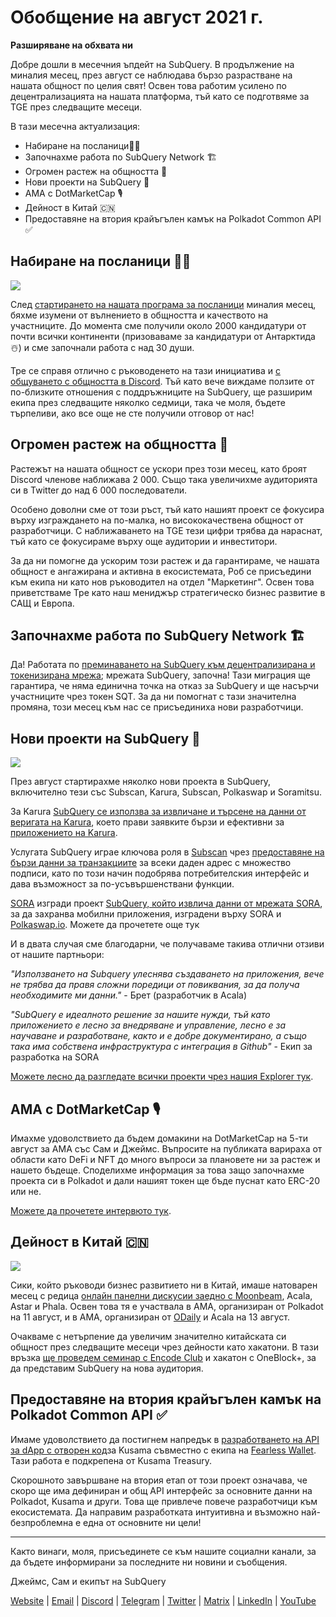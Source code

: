# Обобщение на август 2021 г.

**Разширяване на обхвата ни**

Добре дошли в месечния ъпдейт на SubQuery. В продължение на миналия месец, през август се наблюдава бързо разрастване на нашата общност по целия свят! Освен това работим усилено по децентрализацията на нашата платформа, тъй като се подготвяме за TGE през следващите месеци.

В тази месечна актуализация:

- Набиране на посланици👩‍💼
- Започнахме работа по SubQuery Network 🏗
- Огромен растеж на общността 🚀
- Нови проекти на SubQuery 🤝
- AMA с DotMarketCap 🎙
- Дейност в Китай 🇨🇳
- Предоставяне на втория крайъгълен камък на Polkadot Common API ✅

## Набиране на посланици 👩💼

![](https://miro.medium.com/max/1400/0*_nOcsPjhQxta_FPH)

След [стартирането на нашата програма за посланици](../blogs/20210713-Introducing-the-SubQuery-Ambassador-Program.md) миналия месец, бяхме изумени от вълнението в общността и качеството на участниците. До момента сме получили около 2000 кандидатури от почти всички континенти (призоваваме за кандидатури от Антарктида ☃️) и сме започнали работа с над 30 души.

Тре се справя отлично с ръководенето на тази инициатива и [с общуването с общността в Discord](https://discord.com/invite/78zg8aBSMG). Тъй като вече виждаме ползите от по-близките отношения с поддръжниците на SubQuery, ще разширим екипа през следващите няколко седмици, така че моля, бъдете търпеливи, ако все още не сте получили отговор от нас!

## Огромен растеж на общността 🚀

Растежът на нашата общност се ускори през този месец, като броят Discord членове наближава 2 000. Също така увеличихме аудиторията си в Twitter до над 6 000 последователи.

Особено доволни сме от този ръст, тъй като нашият проект се фокусира върху изграждането на по-малка, но висококачествена общност от разработчици. С наближаването на TGE тези цифри трябва да нараснат, тъй като се фокусираме върху още аудитории и инвеститори.

За да ни помогне да ускорим този растеж и да гарантираме, че нашата общност е ангажирана и активна в екосистемата, Роб се присъедини към екипа ни като нов ръководител на отдел "Маркетинг". Освен това приветстваме Тре като наш мениджър стратегическо бизнес развитие в САЩ и Европа.

## Започнахме работа по SubQuery Network 🏗

Да! Работата по [преминаването на SubQuery към децентрализирана и токенизирана мрежа](../blogs/20210614-Introducing-SubQuery-Network-The-Next-Big-Step-Towards-our-Decentralised-Future.md); мрежата SubQuery, започна! Тази миграция ще гарантира, че няма единична точка на отказ за SubQuery и ще насърчи участниците чрез токен SQT. За да ни помогнат с тази значителна промяна, този месец към нас се присъединиха нови разработчици.

## Нови проекти на SubQuery 🤝

![](https://miro.medium.com/max/4800/1*yUruZPSKP_0BA6mA72P8xg.gif)

През август стартирахме няколко нови проекта в SubQuery, включително тези със Subscan, Karura, Subscan, Polkaswap и Soramitsu.

За Karura [SubQuery се използва за извличане и търсене на данни от веригата на Karura](../customer_announcements/20210819-Karura-Integrates-with-SubQuery-to-Aggregate-and-Serve-DeFi-Data-to-Kusama-Builders.md), което прави заявките бързи и ефективни за [приложението на Karura](https://apps.karura.network/).

Услугата SubQuery играе ключова роля в [Subscan](https://www.subscan.io/) чрез [предоставяне на бързи данни за транзакциите](../customer_announcements/20210901-Subscans-Multi-Signature-Tool.md) за всеки даден адрес с множество подписи, като по този начин подобрява потребителския интерфейс и дава възможност за по-усъвършенствани функции.

[SORA](https://sora.org/) изгради проект [SubQuery, който извлича данни от мрежата SORA](../customer_announcements/20210825-SORA-Integrates-SubQuery-to-Provide-Data-to-the-SORA-Network.md), за да захранва мобилни приложения, изградени върху SORA и [Polkaswap.io](http://polkaswap.io/). Можете да прочетете още тук

И в двата случая сме благодарни, че получаваме такива отлични отзиви от нашите партньори:

*"Използването на Subquery улеснява създаването на приложения, вече не трябва да правя сложни поредици от повиквания, за да получа необходимите ми данни."* - Брет (разработчик в Acala)

_"SubQuery е идеалното решение за нашите нужди, тъй като приложението е лесно за внедряване и управление, лесно е за научаване и разработване, както и е добре документирано, а също така има собствена инфраструктура с интеграция в Github"_ - Екип за разработка на SORA

[Можете лесно да разгледате всички проекти чрез нашия Explorer тук](https://explorer.subquery.network/).

## AMA с DotMarketCap 🎙

Имахме удоволствието да бъдем домакини на DotMarketCap на 5-ти август за AMA със Сам и Джеймс. Въпросите на публиката варираха от области като DeFi и NFT до много въпроси за плановете ни за растеж и нашето бъдеще. Споделихме информация за това защо започнахме проекта си в Polkadot и дали нашият токен ще бъде пуснат като ERC-20 или не.

[Можете да прочетете интервюто тук](https://dotmarketcap.com/blog-detail/288/ama30-recap-polkawarriors-x-subquery).

## Дейност в Китай 🇨🇳

![](https://miro.medium.com/max/1400/0*A5oqsryFRbGX0MDx)

Сики, който ръководи бизнес развитието ни в Китай, имаше натоварен месец с редица [онлайн панелни дискусии заедно с Moonbeam](https://twitter.com/SubQueryNetwork/status/1425293137103122432/photo/1), Acala, Astar и Phala. Освен това тя е участвала в AMA, организиран от Polkadot на 11 август, и в AMA, организиран от [ODaily](http://www.odaily.com/) и Acala на 13 август.

Очакваме с нетърпение да увеличим значително китайската си общност през следващите месеци чрез дейности като хакатони. В тази връзка [ще проведем семинар с Encode Club](https://www.eventbrite.co.uk/e/polkadot-hackathon-subquery-workshop-tickets-167321106935?aff=ebdsoporgprofile) и хакатон с OneBlock+, за да представим SubQuery на нова аудитория.

## Предоставяне на втория крайъгълен камък на Polkadot Common API ✅

Имаме удоволствието да постигнем напредък в [разработването на API за dApp с отворен код](https://docs.google.com/document/d/13L8HBwB6VB-n2g274FFFJKORYPJsq744C6H8iEDQ0-0/edit)за Kusama съвместно с екипа на [Fearless Wallet](https://fearlesswallet.io/). Тази работа е подкрепена от Kusama Treasury.

Скорошното завършване на втория етап от този проект означава, че скоро ще има дефиниран и общ API интерфейс за основните данни на Polkadot, Kusama и други. Това ще привлече повече разработчици към екосистемата. Да направим разработката интуитивна и възможно най-безпроблемна е една от основните ни цели!

---

Както винаги, моля, присъединете се към нашите социални канали, за да бъдете информирани за последните ни новини и съобщения.

Джеймс, Сам и екипът на SubQuery

[Website](https://subquery.network/) | [Email](mailto:hello@subquery.network) | [Discord](https://discord.com/invite/78zg8aBSMG) | [Telegram](https://t.me/subquerynetwork) | [Twitter](https://twitter.com/subquerynetwork) | [Matrix](https://matrix.to/#/#subquery:matrix.org) | [LinkedIn](https://www.linkedin.com/company/subquery) | [YouTube](https://www.youtube.com/channel/UCi1a6NUUjegcLHDFLr7CqLw)

